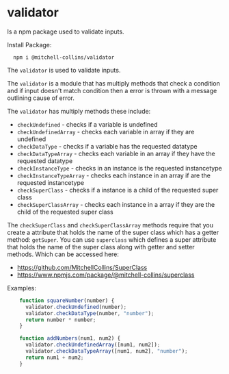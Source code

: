 # validator
Is a npm package used to validate inputs.

Install Package:
```cli
  npm i @mitchell-collins/validator
```

The `validator` is used to validate inputs.

The `validator` is a module that has multiply methods that check a condition and if input doesn't match
condition then a error is thrown with a message outlining cause of error. 

The `validator` has multiply methods these include:
- `checkUndefined` - checks if a variable is undefined
- `checkUndefinedArray` - checks each variable in array if they are undefined
- `checkDataType` - checks if a variable has the requested datatype
- `checkDataTypeArray` - checks each variable in an array if they have the requested datatype
- `checkInstanceType` - checks in an instance is the requested instancetype
- `checkInstanceTypeArray` - checks each instance in an array if are the requested instancetype
- `checkSuperClass` - checks if a instance is a child of the requested super class
- `checkSuperClassArray` - checks each instance in a array if they are the child of the requested super class

The `checkSuperClass` and `checkSuperClassArray` methods require that you create a attribute that holds the name of the super class which has a getter method: `getSuper`.
You can use `superclass` which defines a super attribute that holds the name of the super class along with getter and setter methods. Which can be accessed here:
- https://github.com/MitchellCollins/SuperClass
- https://www.npmjs.com/package/@mitchell-collins/superclass

Examples:
```javascript
    function squareNumber(number) {
      validator.checkUndefined(number);
      validator.checkDataType(number, "number");
      return number * number;
    }
```
```javascript
    function addNumbers(num1, num2) {
      validator.checkUndefinedArray([num1, num2]);
      validator.checkDataTypeArray([num1, num2], "number");
      return num1 + num2;
    }
```
